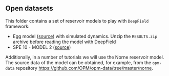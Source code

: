 ## Open datasets

This folder contains a set of reservoir models to play with `DeepField` framework:
* Egg model ([source](https://doi.org/10.1002/gdj3.21)) with simulated dynamics. Unzip the `RESULTS.zip` archive before reading the model with DeepField
* SPE 10 - MODEL 2 ([source](https://github.com/OPM/opm-data/tree/master/spe10model2))

Additionally, in a number of tutorials we will use the Norne reservoir model. The source data of the model can be obtained, for example, from the `opm-data` repository https://github.com/OPM/opm-data/tree/master/norne.
